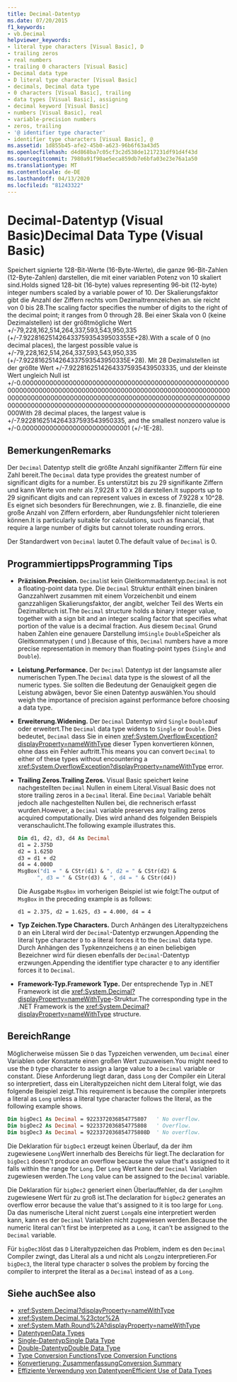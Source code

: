```yaml
---
title: Decimal-Datentyp
ms.date: 07/20/2015
f1_keywords:
- vb.Decimal
helpviewer_keywords:
- literal type characters [Visual Basic], D
- trailing zeros
- real numbers
- trailing 0 characters [Visual Basic]
- Decimal data type
- D literal type character [Visual Basic]
- decimals, Decimal data type
- 0 characters [Visual Basic], trailing
- data types [Visual Basic], assigning
- decimal keyword [Visual Basic]
- numbers [Visual Basic], real
- variable-precision numbers
- zeros, trailing
- '@ identifier type character'
- identifier type characters [Visual Basic], @
ms.assetid: 1d855b45-afe2-45b0-a623-96b6f63a43d5
ms.openlocfilehash: d4d868ba7c05cf3c2d538de1217231df91d4f43d
ms.sourcegitcommit: 7980a91f90ae5eca859db7e6bfa03e23e76a1a50
ms.translationtype: MT
ms.contentlocale: de-DE
ms.lasthandoff: 04/13/2020
ms.locfileid: "81243322"
---
```

# <a name="decimal-data-type-visual-basic"></a><span data-ttu-id="b6ee2-102">Decimal-Datentyp (Visual Basic)</span><span class="sxs-lookup"><span data-stu-id="b6ee2-102">Decimal Data Type (Visual Basic)</span></span>

<span data-ttu-id="b6ee2-103">Speichert signierte 128-Bit-Werte (16-Byte-Werte), die ganze 96-Bit-Zahlen (12-Byte-Zahlen) darstellen, die mit einer variablen Potenz von 10 skaliert sind.</span><span class="sxs-lookup"><span data-stu-id="b6ee2-103">Holds signed 128-bit (16-byte) values representing 96-bit (12-byte) integer numbers scaled by a variable power of 10.</span></span> <span data-ttu-id="b6ee2-104">Der Skalierungsfaktor gibt die Anzahl der Ziffern rechts vom Dezimaltrennzeichen an. sie reicht von 0 bis 28.</span><span class="sxs-lookup"><span data-stu-id="b6ee2-104">The scaling factor specifies the number of digits to the right of the decimal point; it ranges from 0 through 28.</span></span> <span data-ttu-id="b6ee2-105">Bei einer Skala von 0 (keine Dezimalstellen) ist der größtmögliche Wert +/-79,228,162,514,264,337,593,543,950,335 (+/-7.92281625142643375935439503355E+28).</span><span class="sxs-lookup"><span data-stu-id="b6ee2-105">With a scale of 0 (no decimal places), the largest possible value is +/-79,228,162,514,264,337,593,543,950,335 (+/-7.9228162514264337593543950335E+28).</span></span> <span data-ttu-id="b6ee2-106">Mit 28 Dezimalstellen ist der größte Wert +/-7.92281625142643375935439503335, und der kleinste Wert ungleich Null ist +/-0.00000000000000000000000000000000000000000000000000000000000000000000000000000000000000000000000000000000000000000000000000000000000000000000000000000000000000000000000000000000000000000000000000000000000000000000000000000000000</span><span class="sxs-lookup"><span data-stu-id="b6ee2-106">With 28 decimal places, the largest value is +/-7.9228162514264337593543950335, and the smallest nonzero value is +/-0.0000000000000000000000000001 (+/-1E-28).</span></span>

## <a name="remarks"></a><span data-ttu-id="b6ee2-107">Bemerkungen</span><span class="sxs-lookup"><span data-stu-id="b6ee2-107">Remarks</span></span>

<span data-ttu-id="b6ee2-108">Der `Decimal` Datentyp stellt die größte Anzahl signifikanter Ziffern für eine Zahl bereit.</span><span class="sxs-lookup"><span data-stu-id="b6ee2-108">The `Decimal` data type provides the greatest number of significant digits for a number.</span></span> <span data-ttu-id="b6ee2-109">Es unterstützt bis zu 29 signifikante Ziffern und kann Werte von mehr als 7,9228 x 10 x 28 darstellen.</span><span class="sxs-lookup"><span data-stu-id="b6ee2-109">It supports up to 29 significant digits and can represent values in excess of 7.9228 x 10^28.</span></span> <span data-ttu-id="b6ee2-110">Es eignet sich besonders für Berechnungen, wie z. B. finanzielle, die eine große Anzahl von Ziffern erfordern, aber Rundungsfehler nicht tolerieren können.</span><span class="sxs-lookup"><span data-stu-id="b6ee2-110">It is particularly suitable for calculations, such as financial, that require a large number of digits but cannot tolerate rounding errors.</span></span>

<span data-ttu-id="b6ee2-111">Der Standardwert von `Decimal` lautet 0.</span><span class="sxs-lookup"><span data-stu-id="b6ee2-111">The default value of `Decimal` is 0.</span></span>

## <a name="programming-tips"></a><span data-ttu-id="b6ee2-112">Programmiertipps</span><span class="sxs-lookup"><span data-stu-id="b6ee2-112">Programming Tips</span></span>

- <span data-ttu-id="b6ee2-113">**Präzision.**</span><span class="sxs-lookup"><span data-stu-id="b6ee2-113">**Precision.**</span></span> <span data-ttu-id="b6ee2-114">`Decimal`ist kein Gleitkommadatentyp.</span><span class="sxs-lookup"><span data-stu-id="b6ee2-114">`Decimal` is not a floating-point data type.</span></span> <span data-ttu-id="b6ee2-115">Die `Decimal` Struktur enthält einen binären Ganzzahlwert zusammen mit einem Vorzeichenbit und einem ganzzahligen Skalierungsfaktor, der angibt, welcher Teil des Werts ein Dezimalbruch ist.</span><span class="sxs-lookup"><span data-stu-id="b6ee2-115">The `Decimal` structure holds a binary integer value, together with a sign bit and an integer scaling factor that specifies what portion of the value is a decimal fraction.</span></span> <span data-ttu-id="b6ee2-116">Aus diesem `Decimal` Grund haben Zahlen eine genauere Darstellung im`Single` `Double`Speicher als Gleitkommatypen ( und ).</span><span class="sxs-lookup"><span data-stu-id="b6ee2-116">Because of this, `Decimal` numbers have a more precise representation in memory than floating-point types (`Single` and `Double`).</span></span>

- <span data-ttu-id="b6ee2-117">**Leistung.**</span><span class="sxs-lookup"><span data-stu-id="b6ee2-117">**Performance.**</span></span> <span data-ttu-id="b6ee2-118">Der `Decimal` Datentyp ist der langsamste aller numerischen Typen.</span><span class="sxs-lookup"><span data-stu-id="b6ee2-118">The `Decimal` data type is the slowest of all the numeric types.</span></span> <span data-ttu-id="b6ee2-119">Sie sollten die Bedeutung der Genauigkeit gegen die Leistung abwägen, bevor Sie einen Datentyp auswählen.</span><span class="sxs-lookup"><span data-stu-id="b6ee2-119">You should weigh the importance of precision against performance before choosing a data type.</span></span>

- <span data-ttu-id="b6ee2-120">**Erweiterung.**</span><span class="sxs-lookup"><span data-stu-id="b6ee2-120">**Widening.**</span></span> <span data-ttu-id="b6ee2-121">Der `Decimal` Datentyp wird `Single` `Double`auf oder erweitert.</span><span class="sxs-lookup"><span data-stu-id="b6ee2-121">The `Decimal` data type widens to `Single` or `Double`.</span></span> <span data-ttu-id="b6ee2-122">Dies bedeutet, `Decimal` dass Sie in einen <xref:System.OverflowException?displayProperty=nameWithType> dieser Typen konvertieren können, ohne dass ein Fehler auftritt.</span><span class="sxs-lookup"><span data-stu-id="b6ee2-122">This means you can convert `Decimal` to either of these types without encountering a <xref:System.OverflowException?displayProperty=nameWithType> error.</span></span>

- <span data-ttu-id="b6ee2-123">**Trailing Zeros.**</span><span class="sxs-lookup"><span data-stu-id="b6ee2-123">**Trailing Zeros.**</span></span> <span data-ttu-id="b6ee2-124">Visual Basic speichert keine nachgestellten `Decimal` Nullen in einem Literal.</span><span class="sxs-lookup"><span data-stu-id="b6ee2-124">Visual Basic does not store trailing zeros in a `Decimal` literal.</span></span> <span data-ttu-id="b6ee2-125">Eine `Decimal` Variable behält jedoch alle nachgestellten Nullen bei, die rechnerisch erfasst wurden.</span><span class="sxs-lookup"><span data-stu-id="b6ee2-125">However, a `Decimal` variable preserves any trailing zeros acquired computationally.</span></span> <span data-ttu-id="b6ee2-126">Dies wird anhand des folgenden Beispiels veranschaulicht.</span><span class="sxs-lookup"><span data-stu-id="b6ee2-126">The following example illustrates this.</span></span>

  ```vb
  Dim d1, d2, d3, d4 As Decimal
  d1 = 2.375D
  d2 = 1.625D
  d3 = d1 + d2
  d4 = 4.000D
  MsgBox("d1 = " & CStr(d1) & ", d2 = " & CStr(d2) &
        ", d3 = " & CStr(d3) & ", d4 = " & CStr(d4))
  ```

  <span data-ttu-id="b6ee2-127">Die Ausgabe `MsgBox` im vorherigen Beispiel ist wie folgt:</span><span class="sxs-lookup"><span data-stu-id="b6ee2-127">The output of `MsgBox` in the preceding example is as follows:</span></span>

  ```console
  d1 = 2.375, d2 = 1.625, d3 = 4.000, d4 = 4
  ```

- <span data-ttu-id="b6ee2-128">**Typ Zeichen.**</span><span class="sxs-lookup"><span data-stu-id="b6ee2-128">**Type Characters.**</span></span> <span data-ttu-id="b6ee2-129">Durch Anhängen des Literaltypzeichens `D` an ein Literal wird der `Decimal`-Datentyp erzwungen.</span><span class="sxs-lookup"><span data-stu-id="b6ee2-129">Appending the literal type character `D` to a literal forces it to the `Decimal` data type.</span></span> <span data-ttu-id="b6ee2-130">Durch Anhängen des Typkennzeichens `@` an einen beliebigen Bezeichner wird für diesen ebenfalls der `Decimal`-Datentyp erzwungen.</span><span class="sxs-lookup"><span data-stu-id="b6ee2-130">Appending the identifier type character `@` to any identifier forces it to `Decimal`.</span></span>

- <span data-ttu-id="b6ee2-131">**Framework-Typ.**</span><span class="sxs-lookup"><span data-stu-id="b6ee2-131">**Framework Type.**</span></span> <span data-ttu-id="b6ee2-132">Der entsprechende Typ in .NET Framework ist die <xref:System.Decimal?displayProperty=nameWithType>-Struktur.</span><span class="sxs-lookup"><span data-stu-id="b6ee2-132">The corresponding type in the .NET Framework is the <xref:System.Decimal?displayProperty=nameWithType> structure.</span></span>

## <a name="range"></a><span data-ttu-id="b6ee2-133">Bereich</span><span class="sxs-lookup"><span data-stu-id="b6ee2-133">Range</span></span>

 <span data-ttu-id="b6ee2-134">Möglicherweise müssen Sie `D` das Typzeichen verwenden, um `Decimal` einer Variablen oder Konstante einen großen Wert zuzuweisen.</span><span class="sxs-lookup"><span data-stu-id="b6ee2-134">You might need to use the `D` type character to assign a large value to a `Decimal` variable or constant.</span></span> <span data-ttu-id="b6ee2-135">Diese Anforderung liegt daran, dass `Long` der Compiler ein Literal so interpretiert, dass ein Literaltypzeichen nicht dem Literal folgt, wie das folgende Beispiel zeigt.</span><span class="sxs-lookup"><span data-stu-id="b6ee2-135">This requirement is because the compiler interprets a literal as `Long` unless a literal type character follows the literal, as the following example shows.</span></span>

```vb
Dim bigDec1 As Decimal = 9223372036854775807   ' No overflow.
Dim bigDec2 As Decimal = 9223372036854775808   ' Overflow.
Dim bigDec3 As Decimal = 9223372036854775808D  ' No overflow.
```

<span data-ttu-id="b6ee2-136">Die Deklaration für `bigDec1` erzeugt keinen Überlauf, da der ihm zugewiesene `Long`Wert innerhalb des Bereichs für liegt.</span><span class="sxs-lookup"><span data-stu-id="b6ee2-136">The declaration for `bigDec1` doesn't produce an overflow because the value that's assigned to it falls within the range for `Long`.</span></span> <span data-ttu-id="b6ee2-137">Der `Long` Wert kann der `Decimal` Variablen zugewiesen werden.</span><span class="sxs-lookup"><span data-stu-id="b6ee2-137">The `Long` value can be assigned to the `Decimal` variable.</span></span>

<span data-ttu-id="b6ee2-138">Die Deklaration für `bigDec2` generiert einen Überlauffehler, da der `Long`ihm zugewiesene Wert für zu groß ist.</span><span class="sxs-lookup"><span data-stu-id="b6ee2-138">The declaration for `bigDec2` generates an overflow error because the value that's assigned to it is too large for `Long`.</span></span> <span data-ttu-id="b6ee2-139">Da das numerische Literal nicht zuerst `Long`als eine interpretiert werden kann, kann es der `Decimal` Variablen nicht zugewiesen werden.</span><span class="sxs-lookup"><span data-stu-id="b6ee2-139">Because the numeric literal can't first be interpreted as a `Long`, it can't be assigned to the `Decimal` variable.</span></span>

<span data-ttu-id="b6ee2-140">Für `bigDec3`löst das `D` Literaltypzeichen das Problem, indem es den `Decimal` Compiler zwingt, das Literal als a und nicht als `Long`zu interpretieren.</span><span class="sxs-lookup"><span data-stu-id="b6ee2-140">For `bigDec3`, the literal type character `D` solves the problem by forcing the compiler to interpret the literal as a `Decimal` instead of as a `Long`.</span></span>

## <a name="see-also"></a><span data-ttu-id="b6ee2-141">Siehe auch</span><span class="sxs-lookup"><span data-stu-id="b6ee2-141">See also</span></span>

- <xref:System.Decimal?displayProperty=nameWithType>
- <xref:System.Decimal.%23ctor%2A>
- <xref:System.Math.Round%2A?displayProperty=nameWithType>
- [<span data-ttu-id="b6ee2-142">Datentypen</span><span class="sxs-lookup"><span data-stu-id="b6ee2-142">Data Types</span></span>](../../../visual-basic/language-reference/data-types/index.md)
- [<span data-ttu-id="b6ee2-143">Single-Datentyp</span><span class="sxs-lookup"><span data-stu-id="b6ee2-143">Single Data Type</span></span>](../../../visual-basic/language-reference/data-types/single-data-type.md)
- [<span data-ttu-id="b6ee2-144">Double-Datentyp</span><span class="sxs-lookup"><span data-stu-id="b6ee2-144">Double Data Type</span></span>](../../../visual-basic/language-reference/data-types/double-data-type.md)
- [<span data-ttu-id="b6ee2-145">Type Conversion Functions</span><span class="sxs-lookup"><span data-stu-id="b6ee2-145">Type Conversion Functions</span></span>](../../../visual-basic/language-reference/functions/type-conversion-functions.md)
- [<span data-ttu-id="b6ee2-146">Konvertierung: Zusammenfassung</span><span class="sxs-lookup"><span data-stu-id="b6ee2-146">Conversion Summary</span></span>](../../../visual-basic/language-reference/keywords/conversion-summary.md)
- [<span data-ttu-id="b6ee2-147">Effiziente Verwendung von Datentypen</span><span class="sxs-lookup"><span data-stu-id="b6ee2-147">Efficient Use of Data Types</span></span>](../../../visual-basic/programming-guide/language-features/data-types/efficient-use-of-data-types.md)
